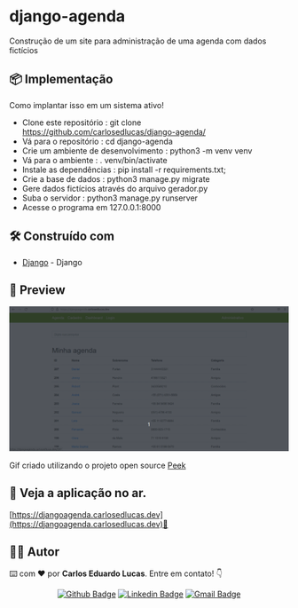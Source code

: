 # django-agenda

Construção de um site para administração de uma agenda com dados fictícios

## 📦 Implementação

Como implantar isso em um sistema ativo!

* Clone este repositório : git clone https://github.com/carlosedlucas/django-agenda/
* Vá para o repositório : cd django-agenda
* Crie um ambiente de desenvolvimento : python3 -m venv venv
* Vá para o ambiente : . venv/bin/activate
* Instale as dependências : pip install -r requirements.txt;
* Crie a base de dados : python3 manage.py migrate
* Gere dados fictícios através do arquivo gerador.py
* Suba o servidor : python3 manage.py runserver
* Acesse o programa em 127.0.0.1:8000

## 🛠️ Construído com

* [Django](https://docs.djangoproject.com/pt-br/4.1/) - Django

## 👀 Preview

![Animação](https://raw.githubusercontent.com/carlosedlucas/django-agenda/main/django-agenda.gif)

Gif criado utilizando o projeto open source [Peek](https://github.com/phw/peek)

## 🚀 Veja a aplicação no ar.

[https://djangoagenda.carlosedlucas.dev](https://djangoagenda.carlosedlucas.dev)🔗 


## 👩‍💻 Autor

⌨️ com ❤️ por **Carlos Eduardo Lucas**. Entre em contato! 👇

<div align="center">
  
  <a href="">[![Github Badge](https://img.shields.io/badge/-GitHub-black?style=flat-square&logo=Github&logoColor=white&link=https://github.com/carlosedlucas)](https://github.com/carlosedlucas)</a>
  <a href="">[![Linkedin Badge](https://img.shields.io/badge/-LinkedIn-blue?style=flat-square&logo=Linkedin&logoColor=white&link=https://www.linkedin.com/in/carlosedlucas/)](https://www.linkedin.com/in/carlosedlucas/)</a>
  <a href="">[![Gmail Badge](https://img.shields.io/badge/-Gmail-c14438?style=flat-square&logo=Gmail&logoColor=white&link=mailto:carlosedlucas@gmail.com)](mailto:carlosedlucas@gmail.com)</a>

</div>
